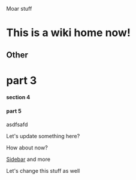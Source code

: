 Moar stuff
# This is a wiki home now!
## Other

# part 3


#### section 4
#### part 5
asdfsafd

Let's update something here?

How about now?

[Sidebar](https://raw.githubusercontent.com/wiki/seriar/wiki-test/_Sidebar.md)
and more

Let's change this stuff as well
